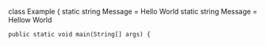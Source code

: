 class Example {
    static string Message = Hello World
    static string Message = Hellow World

    public static void main(String[] args) {
    
    